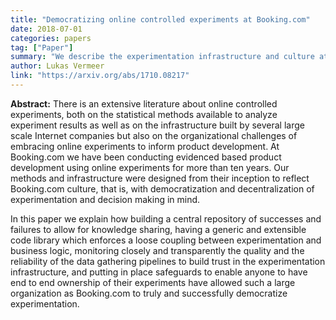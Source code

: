 ```yaml
---
title: "Democratizing online controlled experiments at Booking.com"
date: 2018-07-01
categories: papers
tag: ["Paper"]
summary: "We describe the experimentation infrastructure and culture at Booking.com, and how democratizing online controlled experiments has enabled rapid innovation and learning at scale."
author: Lukas Vermeer
link: "https://arxiv.org/abs/1710.08217"
---
```


**Abstract:**
There is an extensive literature about online controlled experiments, both on the statistical methods available to analyze experiment results as well as on the infrastructure built by several large scale Internet companies but also on the organizational challenges of embracing online experiments to inform product development. At Booking.com we have been conducting evidenced based product development using online experiments for more than ten years. Our methods and infrastructure were designed from their inception to reflect Booking.com culture, that is, with democratization and decentralization of experimentation and decision making in mind.

In this paper we explain how building a central repository of successes and failures to allow for knowledge sharing, having a generic and extensible code library which enforces a loose coupling between experimentation and business logic, monitoring closely and transparently the quality and the reliability of the data gathering pipelines to build trust in the experimentation infrastructure, and putting in place safeguards to enable anyone to have end to end ownership of their experiments have allowed such a large organization as Booking.com to truly and successfully democratize experimentation.
